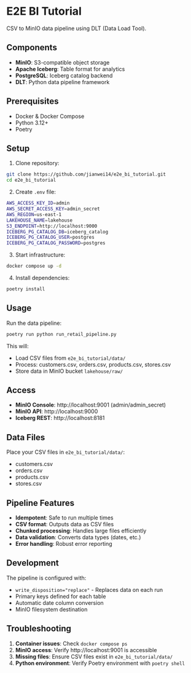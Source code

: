 # E2E BI Tutorial

CSV to MinIO data pipeline using DLT (Data Load Tool).

## Components

- **MinIO**: S3-compatible object storage
- **Apache Iceberg**: Table format for analytics
- **PostgreSQL**: Iceberg catalog backend
- **DLT**: Python data pipeline framework

## Prerequisites

- Docker & Docker Compose
- Python 3.12+
- Poetry

## Setup

1. Clone repository:
```bash
git clone https://github.com/jianwei14/e2e_bi_tutorial.git
cd e2e_bi_tutorial
```

2. Create `.env` file:
```bash
AWS_ACCESS_KEY_ID=admin
AWS_SECRET_ACCESS_KEY=admin_secret
AWS_REGION=us-east-1
LAKEHOUSE_NAME=lakehouse
S3_ENDPOINT=http://localhost:9000
ICEBERG_PG_CATALOG_DB=iceberg_catalog
ICEBERG_PG_CATALOG_USER=postgres
ICEBERG_PG_CATALOG_PASSWORD=postgres
```

3. Start infrastructure:
```bash
docker compose up -d
```

4. Install dependencies:
```bash
poetry install
```

## Usage

Run the data pipeline:
```bash
poetry run python run_retail_pipeline.py
```

This will:
- Load CSV files from `e2e_bi_tutorial/data/`
- Process: customers.csv, orders.csv, products.csv, stores.csv
- Store data in MinIO bucket `lakehouse/raw/`

## Access

- **MinIO Console**: http://localhost:9001 (admin/admin_secret)
- **MinIO API**: http://localhost:9000
- **Iceberg REST**: http://localhost:8181

## Data Files

Place your CSV files in `e2e_bi_tutorial/data/`:
- customers.csv
- orders.csv  
- products.csv
- stores.csv

## Pipeline Features

- **Idempotent**: Safe to run multiple times
- **CSV format**: Outputs data as CSV files
- **Chunked processing**: Handles large files efficiently
- **Data validation**: Converts data types (dates, etc.)
- **Error handling**: Robust error reporting

## Development

The pipeline is configured with:
- `write_disposition="replace"` - Replaces data on each run
- Primary keys defined for each table
- Automatic date column conversion
- MinIO filesystem destination

## Troubleshooting

1. **Container issues**: Check `docker compose ps`
2. **MinIO access**: Verify http://localhost:9001 is accessible
3. **Missing files**: Ensure CSV files exist in `e2e_bi_tutorial/data/`
4. **Python environment**: Verify Poetry environment with `poetry shell`
